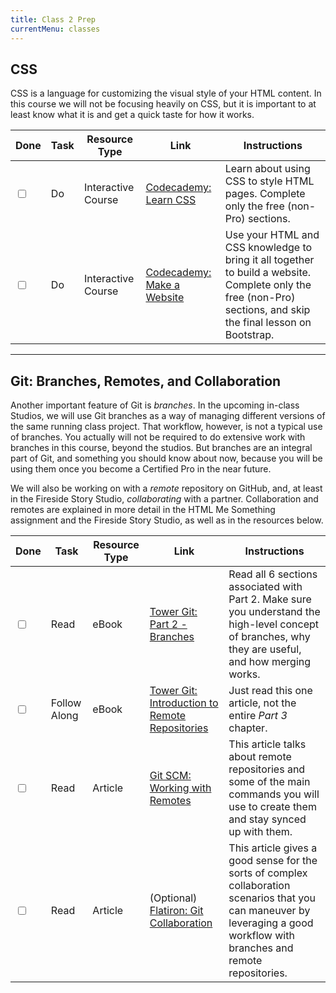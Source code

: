 ```yaml
---
title: Class 2 Prep
currentMenu: classes
---
```


## CSS

CSS is a language for customizing the visual style of your HTML content. In this course we will not be focusing heavily on CSS, but it is important to at least know what it is and get a quick taste for how it works.

Done | Task | Resource Type | Link | Instructions
|----|------|---------------|------|-------------|
<input type="checkbox" v-model="checks.p2c" /> |Do | Interactive Course | [Codecademy: Learn CSS][learn-css] | Learn about using CSS to style HTML pages. Complete only the free (non-Pro) sections.
<input type="checkbox" v-model="checks.p2d" /> |Do | Interactive Course | [Codecademy: Make a Website][make-a-website] | Use your HTML and CSS knowledge to bring it all together to build a website. Complete only the free (non-Pro) sections, and skip the final lesson on Bootstrap.

---

## Git: Branches, Remotes, and Collaboration

Another important feature of Git is *branches*. In the upcoming in-class Studios, we will use Git branches as a way of managing different versions of the same running class project. That workflow, however, is not a typical use of branches. You actually will not be required to do extensive work with branches in this course, beyond the studios. But branches are an integral part of Git, and something you should know about now, because you will be using them once you become a Certified Pro in the near future.

We will also be working on with a *remote* repository on GitHub, and, at least in the Fireside Story Studio, *collaborating* with a partner. Collaboration and remotes are explained in more detail in the HTML Me Something assignment and the Fireside Story Studio, as well as in the resources below.

Done | Task | Resource Type | Link | Instructions
|----|------|---------------|------|-------------|
<input type="checkbox" v-model="checks.p2g" /> |Read | eBook | [Tower Git: Part 2 - Branches][tower-branches] | Read all 6 sections associated with Part 2. Make sure you understand the high-level concept of branches, why they are useful, and how merging works.
<input type="checkbox" v-model="checks.p2h" /> |Follow Along | eBook | [Tower Git: Introduction to Remote Repositories][tower-intro-remotes] | Just read this one article, not the entire *Part 3* chapter.
<input type="checkbox" v-model="checks.p2i" /> |Read | Article | [Git SCM: Working with Remotes][scm-remotes] | This article talks about remote repositories and some of the main commands you will use to create them and stay synced up with them.
<input type="checkbox" v-model="checks.p2j" /> |Read | Article | (Optional) [Flatiron: Git Collaboration][flatiron-collab] | This article gives a good sense for the sorts of complex collaboration scenarios that you can maneuver by leveraging a good workflow with branches and remote repositories.

[learn-html]: https://www.codecademy.com/learn/learn-html
[learn-css]: https://www.codecademy.com/learn/learn-css
[make-a-website]: https://www.codecademy.com/learn/make-a-website

[tower-branches]: https://www.git-tower.com/learn/git/ebook/en/command-line/branching-merging/branching-can-change-your-life#start
[tower-intro-remotes]: https://www.git-tower.com/learn/git/ebook/en/command-line/remote-repositories/introduction#start
[flatiron-collab]: https://learn.co/lessons/git-collaboration-readme
[scm-remotes]: https://git-scm.com/book/en/v2/Git-Basics-Working-with-Remotes
